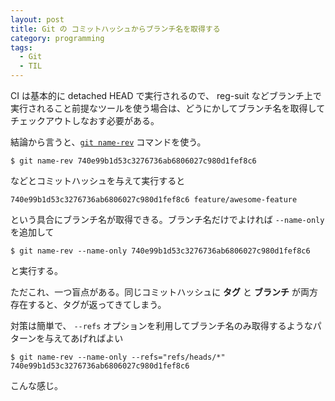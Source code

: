 ```yaml
---
layout: post
title: Git の コミットハッシュからブランチ名を取得する
category: programming
tags:
  - Git
  - TIL
---
```


CI は基本的に detached HEAD で実行されるので、 reg-suit などブランチ上で実行されること前提なツールを使う場合は、どうにかしてブランチ名を取得してチェックアウトしなおす必要がある。


結論から言うと、[`git name-rev`](https://git-scm.com/docs/git-name-rev) コマンドを使う。

```
$ git name-rev 740e99b1d53c3276736ab6806027c980d1fef8c6
```


などとコミットハッシュを与えて実行すると

```
740e99b1d53c3276736ab6806027c980d1fef8c6 feature/awesome-feature
```

という具合にブランチ名が取得できる。ブランチ名だけでよければ `--name-only` を追加して


```
$ git name-rev --name-only 740e99b1d53c3276736ab6806027c980d1fef8c6
```

と実行する。

ただこれ、一つ盲点がある。同じコミットハッシュに __タグ__ と __ブランチ__ が両方存在すると、タグが返ってきてしまう。

対策は簡単で、 `--refs` オプションを利用してブランチ名のみ取得するようなパターンを与えてあげればよい


```
$ git name-rev --name-only --refs="refs/heads/*" 740e99b1d53c3276736ab6806027c980d1fef8c6
```

こんな感じ。
